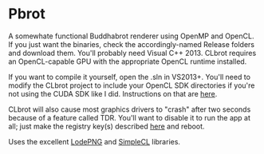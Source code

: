 Pbrot
=====

A somewhate functional Buddhabrot renderer using OpenMP and OpenCL. If you just want the binaries, check the accordingly-named Release folders and download them. You'll probably need Visual C++ 2013. CLbrot requires an OpenCL-capable GPU with the appropriate OpenCL runtime installed.

If you want to compile it yourself, open the .sln in VS2013+. You'll need to modify the CLbrot project to include your OpenCL SDK directories if you're not using the CUDA SDK like I did. Instructions on that are [here](http://kode-stuff.blogspot.com/2012/11/setting-up-opencl-in-visual-studio_1.html).

CLbrot will also cause most graphics drivers to "crash" after two seconds because of a feature called TDR. You'll want to disable it to run the app at all; just make the registry key(s) described [here](http://msdn.microsoft.com/en-us/library/windows/hardware/ff569918%28v=vs.85%29.aspx) and reboot.

Uses the excellent [LodePNG](http://lodev.org/lodepng/) and [SimpleCL](https://code.google.com/p/simple-opencl/) libraries.
